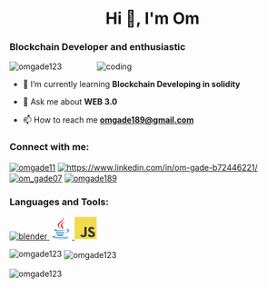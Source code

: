 <h1 align="center">Hi 👋, I'm Om</h1>
<h3 align="left">Blockchain Developer and enthusiastic</h3>
<img align="right" alt="coding" width="350" src="https://c.tenor.com/Q5e7EFiLLVMAAAAC/ethereum.gif">

<p align="left"> <img src="https://komarev.com/ghpvc/?username=omgade123&label=Profile%20views&color=0e75b6&style=flat" alt="omgade123" /> </p>



- 🌱 I’m currently learning **Blockchain Developing in solidity**

- 💬 Ask me about **WEB 3.0**

- 📫 How to reach me **omgade189@gmail.com**

<h3 align="left">Connect with me:</h3>
<p align="left">
<a href="https://twitter.com/omgade11" target="blank"><img align="center" src="https://raw.githubusercontent.com/rahuldkjain/github-profile-readme-generator/master/src/images/icons/Social/twitter.svg" alt="omgade11" height="30" width="40" /></a>
<a href="https://linkedin.com/in/https://www.linkedin.com/in/om-gade-b72446221/" target="blank"><img align="center" src="https://raw.githubusercontent.com/rahuldkjain/github-profile-readme-generator/master/src/images/icons/Social/linked-in-alt.svg" alt="https://www.linkedin.com/in/om-gade-b72446221/" height="30" width="40" /></a>
<a href="https://instagram.com/om_gade07" target="blank"><img align="center" src="https://raw.githubusercontent.com/rahuldkjain/github-profile-readme-generator/master/src/images/icons/Social/instagram.svg" alt="om_gade07" height="30" width="40" /></a>
<a href="https://www.hackerrank.com/omgade189" target="blank"><img align="center" src="https://raw.githubusercontent.com/rahuldkjain/github-profile-readme-generator/master/src/images/icons/Social/hackerrank.svg" alt="omgade189" height="30" width="40" /></a>
</p>

<h3 align="left">Languages and Tools:</h3>
<p align="left"> <a href="https://www.blender.org/" target="_blank" rel="noreferrer"> <img src="https://download.blender.org/branding/community/blender_community_badge_white.svg" alt="blender" width="40" height="40"/> </a> <a href="https://www.java.com" target="_blank" rel="noreferrer"> <img src="https://raw.githubusercontent.com/devicons/devicon/master/icons/java/java-original.svg" alt="java" width="40" height="40"/> </a> <a href="https://developer.mozilla.org/en-US/docs/Web/JavaScript" target="_blank" rel="noreferrer"> <img src="https://raw.githubusercontent.com/devicons/devicon/master/icons/javascript/javascript-original.svg" alt="javascript" width="40" height="40"/> </a> </p>

<p><img align="left" src="https://github-readme-stats.vercel.app/api/top-langs?username=omgade123&show_icons=true&locale=en&layout=compact" alt="omgade123" /></p>

<p>&nbsp;<img align="center" src="https://github-readme-stats.vercel.app/api?username=omgade123&show_icons=true&locale=en" alt="omgade123" /></p>

<p><img align="center" src="https://github-readme-streak-stats.herokuapp.com/?user=omgade123&" alt="omgade123" /></p>
